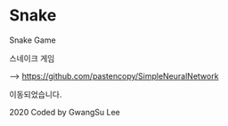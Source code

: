 ﻿# Snake

Snake Game

스네이크 게임


 --> https://github.com/pastencopy/SimpleNeuralNetwork


이동되었습니다.






2020 Coded by GwangSu Lee
